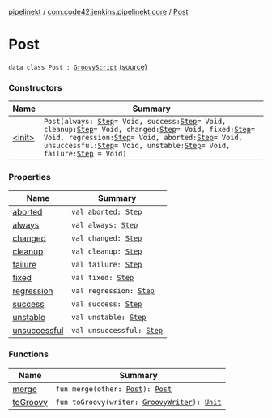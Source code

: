 [pipelinekt](../../index.md) / [com.code42.jenkins.pipelinekt.core](../index.md) / [Post](./index.md)

# Post

`data class Post : `[`GroovyScript`](../../com.code42.jenkins.pipelinekt.core.writer/-groovy-script/index.md) [(source)](https://github.com/code42/pipelinekt/tree/master/core/src/main/kotlin/com/code42/jenkins/pipelinekt/core/Post.kt#L8)

### Constructors

| Name | Summary |
|---|---|
| [&lt;init&gt;](-init-.md) | `Post(always: `[`Step`](../../com.code42.jenkins.pipelinekt.core.step/-step/index.md)` = Void, success: `[`Step`](../../com.code42.jenkins.pipelinekt.core.step/-step/index.md)` = Void, cleanup: `[`Step`](../../com.code42.jenkins.pipelinekt.core.step/-step/index.md)` = Void, changed: `[`Step`](../../com.code42.jenkins.pipelinekt.core.step/-step/index.md)` = Void, fixed: `[`Step`](../../com.code42.jenkins.pipelinekt.core.step/-step/index.md)` = Void, regression: `[`Step`](../../com.code42.jenkins.pipelinekt.core.step/-step/index.md)` = Void, aborted: `[`Step`](../../com.code42.jenkins.pipelinekt.core.step/-step/index.md)` = Void, unsuccessful: `[`Step`](../../com.code42.jenkins.pipelinekt.core.step/-step/index.md)` = Void, unstable: `[`Step`](../../com.code42.jenkins.pipelinekt.core.step/-step/index.md)` = Void, failure: `[`Step`](../../com.code42.jenkins.pipelinekt.core.step/-step/index.md)` = Void)` |

### Properties

| Name | Summary |
|---|---|
| [aborted](aborted.md) | `val aborted: `[`Step`](../../com.code42.jenkins.pipelinekt.core.step/-step/index.md) |
| [always](always.md) | `val always: `[`Step`](../../com.code42.jenkins.pipelinekt.core.step/-step/index.md) |
| [changed](changed.md) | `val changed: `[`Step`](../../com.code42.jenkins.pipelinekt.core.step/-step/index.md) |
| [cleanup](cleanup.md) | `val cleanup: `[`Step`](../../com.code42.jenkins.pipelinekt.core.step/-step/index.md) |
| [failure](failure.md) | `val failure: `[`Step`](../../com.code42.jenkins.pipelinekt.core.step/-step/index.md) |
| [fixed](fixed.md) | `val fixed: `[`Step`](../../com.code42.jenkins.pipelinekt.core.step/-step/index.md) |
| [regression](regression.md) | `val regression: `[`Step`](../../com.code42.jenkins.pipelinekt.core.step/-step/index.md) |
| [success](success.md) | `val success: `[`Step`](../../com.code42.jenkins.pipelinekt.core.step/-step/index.md) |
| [unstable](unstable.md) | `val unstable: `[`Step`](../../com.code42.jenkins.pipelinekt.core.step/-step/index.md) |
| [unsuccessful](unsuccessful.md) | `val unsuccessful: `[`Step`](../../com.code42.jenkins.pipelinekt.core.step/-step/index.md) |

### Functions

| Name | Summary |
|---|---|
| [merge](merge.md) | `fun merge(other: `[`Post`](./index.md)`): `[`Post`](./index.md) |
| [toGroovy](to-groovy.md) | `fun toGroovy(writer: `[`GroovyWriter`](../../com.code42.jenkins.pipelinekt.core.writer/-groovy-writer/index.md)`): `[`Unit`](https://kotlinlang.org/api/latest/jvm/stdlib/kotlin/-unit/index.html) |
